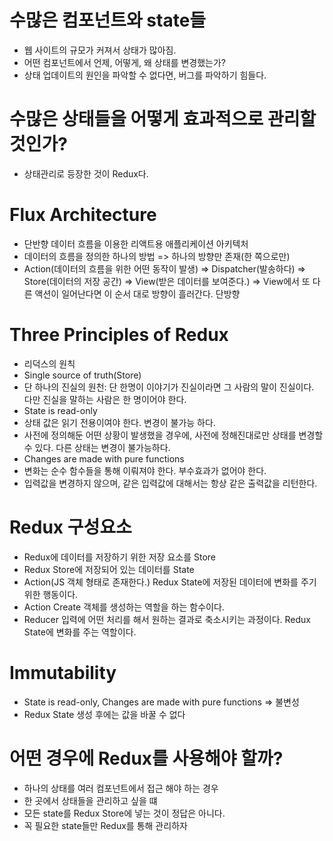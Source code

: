 # 수많은 컴포넌트와 state들

-   웹 사이트의 규모가 커져서 상태가 많아짐.
-   어떤 컴포넌트에서 언제, 어떻게, 왜 상태를 변경했는가?
-   상태 업데이트의 원인을 파악할 수 없다면, 버그를 파악하기 힘들다.

# 수많은 상태들을 어떻게 효과적으로 관리할 것인가?

-   상태관리로 등장한 것이 Redux다.

# Flux Architecture

-   단반향 데이터 흐름을 이용한 리액트용 애플리케이션 아키텍처
-   데이터의 흐름을 정의한 하나의 방법 => 하나의 방향만 존재(한 쪽으로만)
-   Action(데이터의 흐름을 위한 어떤 동작이 발생) => Dispatcher(발송하다) => Store(데이터의 저장 공간) => View(받은 데이터를 보여준다.) => View에서 또 다른 액션이 일어난다면 이 순서 대로 방향이 흘러간다. 단방향

# Three Principles of Redux

-   리덕스의 원칙
-   Single source of truth(Store)
-   단 하나의 진실의 원천: 단 한명이 이야기가 진실이라면 그 사람의 말이 진실이다. 다만 진실을 말하는 사람은 한 명이어야 한다.
-   State is read-only
-   상태 값은 읽기 전용이여야 한다. 변경이 불가능 하다.
-   사전에 정의해둔 어떤 상황이 발생했을 경우에, 사전에 정해진대로만 상태를 변경할 수 있다. 다른 상태는 변경이 불가능하다.
-   Changes are made with pure functions
-   변화는 순수 함수들을 통해 이뤄져야 한다. 부수효과가 없어야 한다.
-   입력값을 변경하지 않으며, 같은 입력값에 대해서는 항상 같은 출력값을 리턴한다.

# Redux 구성요소

-   Redux에 데이터를 저장하기 위한 저장 요소를 Store
-   Redux Store에 저장되어 있는 데이터를 State
-   Action(JS 객체 형태로 존재한다.) Redux State에 저장된 데이터에 변화를 주기 위한 행동이다.
-   Action Create 객체를 생성하는 역할을 하는 함수이다.
-   Reducer 입력에 어떤 처리를 해서 원하는 결과로 축소시키는 과정이다. Redux State에 변화를 주는 역할이다.

# Immutability

-   State is read-only, Changes are made with pure functions => 불변성
-   Redux State 생성 후에는 값을 바꿀 수 없다

# 어떤 경우에 Redux를 사용해야 할까?

-   하나의 상태를 여러 컴포넌트에서 접근 해야 하는 경우
-   한 곳에서 상태들을 관리하고 싶을 떄
-   모든 state를 Redux Store에 넣는 것이 정답은 아니다.
-   꼭 필요한 state들만 Redux를 통해 관리하자
